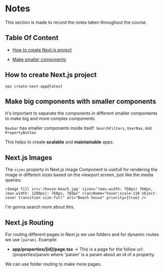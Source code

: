 # Notes

This section is made to record the notes taken throughout the course.

## Table Of Content

- [How to create Next.js project](#how-to-create-next.js-project)

- [Make smaller components](#make-smaller-components)

## How to create Next.js project

`npx create-next-app@latest`

## Make big components with smaller components

It's important to separate the components in different smaller compontents to make big and more complex components:

`Navbar` has smaller components inside itself: `SearchFilters`, `UserNav`, `Add PropertyButton`

This helps to create **scalable** and **maintainable** apps.

## Next.js Images
The `sizes` property in Next.js Image Component is usefull for rendering the image in different sizes based on the viewport screen, just like the media queries:

`<Image
                    fill
                    src='/house-beach.jpg'
                    sizes="(max-width: 768px) 768px, (max-width: 1200px): 768px, 768px"
                    className="hover:scale-110 object-cover transition size-full"
                    alt="Beach house"
                    priority={true}
                />`

I'm gonna search more about this.

## Next.js Routing

For routing different pages in Next.js we use folders and for dynamic routes we use `[param]`. Example:
- **app/properties/[id]/page.tsx** -> This is a page for the follow url: /properties/param where 'param' is a param about an id of a property.

We can use folder routing to make more pages.
